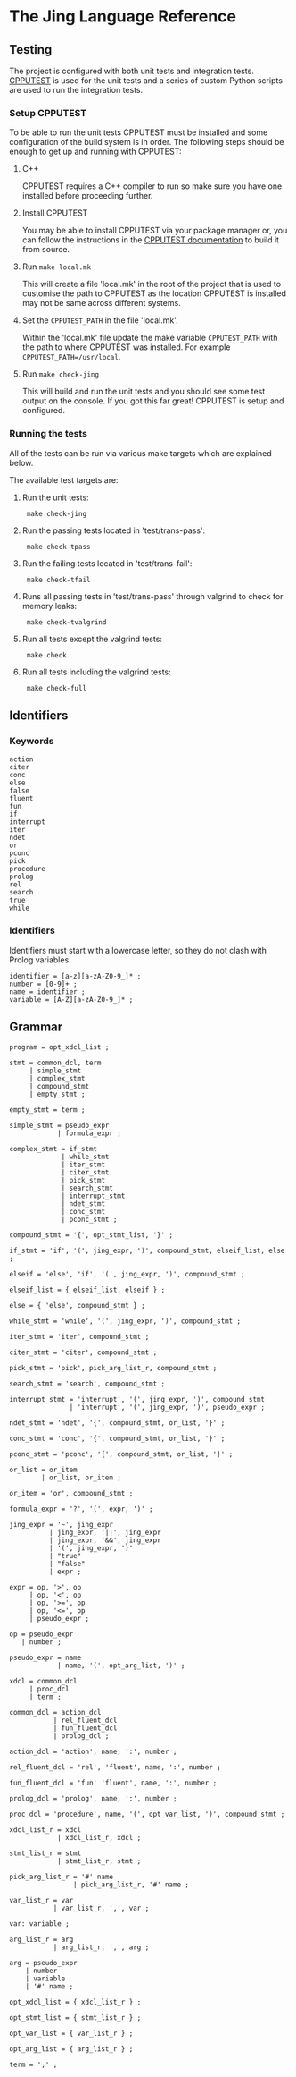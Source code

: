 The Jing Language Reference
===========================

## Testing

The project is configured with both unit tests and integration tests.
[CPPUTEST][cpputest] is used for the unit tests and a series of custom Python
scripts are used to run the integration tests.


### Setup CPPUTEST

To be able to run the unit tests CPPUTEST must be installed and some
configuration of the build system is in order. The following steps should be
enough to get up and running with CPPUTEST:

1. C++

    CPPUTEST requires a C++ compiler to run so make sure you have one
    installed before proceeding further.

2. Install CPPUTEST

    You may be able to install CPPUTEST via your package manager or, you can
    follow the instructions in the [CPPUTEST documentation][cpputest] to build
    it from source.

3. Run `make local.mk`

    This will create a file 'local.mk' in the root of the project that is used
    to customise the path to CPPUTEST as the location CPPUTEST is installed may
    not be same across different systems.

4. Set the `CPPUTEST_PATH` in the file 'local.mk'.

    Within the 'local.mk' file update the make variable `CPPUTEST_PATH` with
    the path to where CPPUTEST was installed. For example
    `CPPUTEST_PATH=/usr/local`.

5. Run `make check-jing`

    This will build and run the unit tests and you should see some test output
    on the console. If you got this far great! CPPUTEST is setup and
    configured.

[cpputest]: https://cpputest.github.io


### Running the tests

All of the tests can be run via various make targets which are explained below.

The available test targets are:


1. Run the unit tests:

        make check-jing

2. Run the passing tests located in 'test/trans-pass':

        make check-tpass

3. Run the failing tests located in 'test/trans-fail':

        make check-tfail

4. Runs all passing tests in 'test/trans-pass' through valgrind to check for
   memory leaks:

        make check-tvalgrind

5. Run all tests except the valgrind tests:

        make check

6. Run all tests including the valgrind tests:

        make check-full


## Identifiers

### Keywords

```
action
citer
conc
else
false
fluent
fun
if
interrupt
iter
ndet
or
pconc
pick
procedure
prolog
rel
search
true
while
```

### Identifiers

Identifiers must start with a lowercase letter, so they do not clash with
Prolog variables.

```
identifier = [a-z][a-zA-Z0-9_]* ;
number = [0-9]+ ;
name = identifier ;
variable = [A-Z][a-zA-Z0-9_]* ;
```

## Grammar

```
program = opt_xdcl_list ;

stmt = common_dcl, term
     | simple_stmt
     | complex_stmt
     | compound_stmt
     | empty_stmt ;

empty_stmt = term ;

simple_stmt = pseudo_expr
            | formula_expr ;

complex_stmt = if_stmt
             | while_stmt
             | iter_stmt
             | citer_stmt
             | pick_stmt
             | search_stmt
             | interrupt_stmt
             | ndet_stmt
             | conc_stmt
             | pconc_stmt ;

compound_stmt = '{', opt_stmt_list, '}' ;

if_stmt = 'if', '(', jing_expr, ')', compound_stmt, elseif_list, else ;

elseif = 'else', 'if', '(', jing_expr, ')', compound_stmt ;

elseif_list = { elseif_list, elseif } ;

else = { 'else', compound_stmt } ;

while_stmt = 'while', '(', jing_expr, ')', compound_stmt ;

iter_stmt = 'iter', compound_stmt ;

citer_stmt = 'citer', compound_stmt ;

pick_stmt = 'pick', pick_arg_list_r, compound_stmt ;

search_stmt = 'search', compound_stmt ;

interrupt_stmt = 'interrupt', '(', jing_expr, ')', compound_stmt
               | 'interrupt', '(', jing_expr, ')', pseudo_expr ;

ndet_stmt = 'ndet', '{', compound_stmt, or_list, '}' ;

conc_stmt = 'conc', '{', compound_stmt, or_list, '}' ;

pconc_stmt = 'pconc', '{', compound_stmt, or_list, '}' ;

or_list = or_item
        | or_list, or_item ;

or_item = 'or', compound_stmt ;

formula_expr = '?', '(', expr, ')' ;

jing_expr = '~', jing_expr
          | jing_expr, '||', jing_expr
          | jing_expr, '&&', jing_expr
          | '(', jing_expr, ')'
          | "true"
          | "false"
          | expr ;

expr = op, '>', op
     | op, '<', op
     | op, '>=', op
     | op, '<=', op
     | pseudo_expr ;

op = pseudo_expr
   | number ;

pseudo_expr = name
            | name, '(', opt_arg_list, ')' ;

xdcl = common_dcl
     | proc_dcl
     | term ;

common_dcl = action_dcl
           | rel_fluent_dcl
           | fun_fluent_dcl
           | prolog_dcl ;

action_dcl = 'action', name, ':', number ;

rel_fluent_dcl = 'rel', 'fluent', name, ':', number ;

fun_fluent_dcl = 'fun' 'fluent', name, ':', number ;

prolog_dcl = 'prolog', name, ':', number ;

proc_dcl = 'procedure', name, '(', opt_var_list, ')', compound_stmt ;

xdcl_list_r = xdcl
            | xdcl_list_r, xdcl ;

stmt_list_r = stmt
            | stmt_list_r, stmt ;

pick_arg_list_r = '#' name
                | pick_arg_list_r, '#' name ;

var_list_r = var
           | var_list_r, ',', var ;

var: variable ;

arg_list_r = arg
           | arg_list_r, ',', arg ;

arg = pseudo_expr
    | number
    | variable
    | '#' name ;

opt_xdcl_list = { xdcl_list_r } ;

opt_stmt_list = { stmt_list_r } ;

opt_var_list = { var_list_r } ;

opt_arg_list = { arg_list_r } ;

term = ';' ;
```
